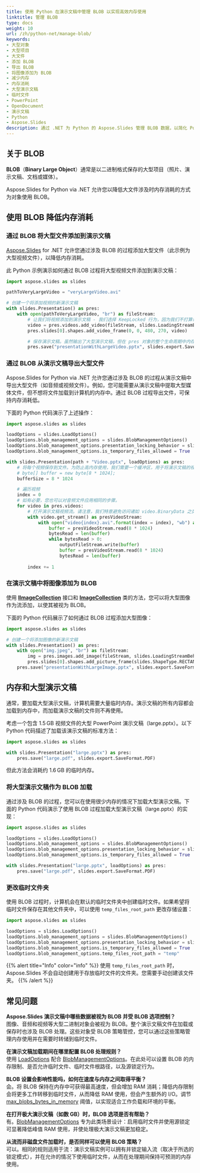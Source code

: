 ```yaml
---
title: 使用 Python 在演示文稿中管理 BLOB 以实现高效内存使用
linktitle: 管理 BLOB
type: docs
weight: 10
url: /zh/python-net/manage-blob/
keywords:
- 大型对象
- 大型项目
- 大文件
- 添加 BLOB
- 导出 BLOB
- 将图像添加为 BLOB
- 减少内存
- 内存消耗
- 大型演示文稿
- 临时文件
- PowerPoint
- OpenDocument
- 演示文稿
- Python
- Aspose.Slides
description: 通过 .NET 为 Python 的 Aspose.Slides 管理 BLOB 数据，以简化 PowerPoint 和 OpenDocument 文件操作，实现高效的演示文稿处理。
---
```


## **关于 BLOB**

**BLOB**（**Binary Large Object**）通常是以二进制格式保存的大型项目（照片、演示文稿、文档或媒体）。

Aspose.Slides for Python via .NET 允许您以降低大文件涉及时内存消耗的方式为对象使用 BLOB。

## **使用 BLOB 降低内存消耗**

### **通过 BLOB 将大型文件添加到演示文稿**

[Aspose.Slides](/slides/zh/python-net/) for .NET 允许您通过涉及 BLOB 的过程添加大型文件（此示例为大型视频文件），以降低内存消耗。

此 Python 示例演示如何通过 BLOB 过程将大型视频文件添加到演示文稿：

```py
import aspose.slides as slides

pathToVeryLargeVideo = "veryLargeVideo.avi"

# 创建一个将添加视频的新演示文稿
with slides.Presentation() as pres:
    with open(pathToVeryLargeVideo, "br") as fileStream:
        # 让我们将视频添加到演示文稿 - 我们选择 KeepLocked 行为，因为我们不打算访问 "veryLargeVideo.avi" 文件。
        video = pres.videos.add_video(fileStream, slides.LoadingStreamBehavior.KEEP_LOCKED)
        pres.slides[0].shapes.add_video_frame(0, 0, 480, 270, video)

        # 保存演示文稿。虽然输出了大型演示文稿，但在 pres 对象的整个生命周期中内存消耗保持低位
        pres.save("presentationWithLargeVideo.pptx", slides.export.SaveFormat.PPTX)
```

### **通过 BLOB 从演示文稿导出大型文件**
Aspose.Slides for Python via .NET 允许您通过涉及 BLOB 的过程从演示文稿中导出大型文件（如音频或视频文件）。例如，您可能需要从演示文稿中提取大型媒体文件，但不想将文件加载到计算机的内存中。通过 BLOB 过程导出文件，可保持内存消耗低。

下面的 Python 代码演示了上述操作：

```py
import aspose.slides as slides

loadOptions = slides.LoadOptions()
loadOptions.blob_management_options = slides.BlobManagementOptions()
loadOptions.blob_management_options.presentation_locking_behavior = slides.PresentationLockingBehavior.KEEP_LOCKED
loadOptions.blob_management_options.is_temporary_files_allowed = True

with slides.Presentation(path + "Video.pptx", loadOptions) as pres:
	# 将每个视频保存到文件。为防止高内存使用，我们需要一个缓冲区，用于将演示文稿的视频流的数据传输到新创建的视频文件流中。
	# byte[] buffer = new byte[8 * 1024];
    bufferSize = 8 * 1024

	# 遍历视频
    index = 0
    # 如有必要，您也可以对音频文件应用相同的步骤。
    for video in pres.videos:
		# 打开演示文稿视频流。请注意，我们特意避免访问诸如 video.BinaryData 之类的属性——因为该属性返回包含完整视频的字节数组，这会导致字节被加载到内存中。我们使用 video.GetStream，它将返回 Stream，并且 **不** 需要我们将整个视频加载到内存中。
        with video.get_stream() as presVideoStream:
            with open("video{index}.avi".format(index = index), "wb") as outputFileStream:
                buffer = presVideoStream.read(8 * 1024)
                bytesRead = len(buffer)
                while bytesRead > 0:
                    outputFileStream.write(buffer)
                    buffer = presVideoStream.read(8 * 1024)
                    bytesRead = len(buffer)
                    
        index += 1
```

### **在演示文稿中将图像添加为 BLOB**
使用 [**IImageCollection**](https://reference.aspose.com/slides/python-net/aspose.slides/iimagecollection/) 接口和 [**ImageCollection**](https://reference.aspose.com/slides/python-net/aspose.slides/imagecollection/) 类的方法，您可以将大型图像作为流添加，以使其被视为 BLOB。

下面的 Python 代码展示了如何通过 BLOB 过程添加大型图像：

```py
import aspose.slides as slides

# 创建一个将添加图像的新演示文稿
with slides.Presentation() as pres:
    with open("img.jpeg", "br") as fileStream:
        img = pres.images.add_image(fileStream, slides.LoadingStreamBehavior.KEEP_LOCKED)
        pres.slides[0].shapes.add_picture_frame(slides.ShapeType.RECTANGLE, 0, 0, 300, 200, img)
    pres.save("presentationWithLargeImage.pptx", slides.export.SaveFormat.PPTX)
```

## **内存和大型演示文稿**

通常，要加载大型演示文稿，计算机需要大量临时内存。演示文稿的所有内容都会加载到内存中，而加载演示文稿的文件则不再使用。

考虑一个包含 1.5 GB 视频文件的大型 PowerPoint 演示文稿（large.pptx）。以下 Python 代码描述了加载该演示文稿的标准方法：

```py
import aspose.slides as slides

with slides.Presentation("large.pptx") as pres:
	pres.save("large.pdf", slides.export.SaveFormat.PDF)
```

但此方法会消耗约 1.6 GB 的临时内存。

### **将大型演示文稿作为 BLOB 加载**

通过涉及 BLOB 的过程，您可以在使用很少内存的情况下加载大型演示文稿。下面的 Python 代码演示了使用 BLOB 过程加载大型演示文稿（large.pptx）的实现：

```py
import aspose.slides as slides

loadOptions = slides.LoadOptions()
loadOptions.blob_management_options = slides.BlobManagementOptions()
loadOptions.blob_management_options.presentation_locking_behavior = slides.PresentationLockingBehavior.KEEP_LOCKED
loadOptions.blob_management_options.is_temporary_files_allowed = True

with slides.Presentation("large.pptx", loadOptions) as pres:
	pres.save("large.pdf", slides.export.SaveFormat.PDF)
```

### **更改临时文件夹**

使用 BLOB 过程时，计算机会在默认的临时文件夹中创建临时文件。如果希望将临时文件保存在其他文件夹中，可以使用 `temp_files_root_path` 更改存储设置：

```py
import aspose.slides as slides

loadOptions = slides.LoadOptions()
loadOptions.blob_management_options = slides.BlobManagementOptions()
loadOptions.blob_management_options.presentation_locking_behavior = slides.PresentationLockingBehavior.KEEP_LOCKED
loadOptions.blob_management_options.is_temporary_files_allowed = True
loadOptions.blob_management_options.temp_files_root_path = "temp"
```

{{% alert title="Info" color="info" %}}
使用 `temp_files_root_path` 时，Aspose.Slides 不会自动创建用于存放临时文件的文件夹。您需要手动创建该文件夹。
{{% /alert %}}

## **常见问题**

**Aspose.Slides 演示文稿中哪些数据被视为 BLOB 并受 BLOB 选项控制？**  
图像、音频和视频等大型二进制对象会被视为 BLOB。整个演示文稿文件在加载或保存时也涉及 BLOB 处理。这些对象受 BLOB 策略管控，您可以通过这些策略管理内存使用并在需要时转储到临时文件。

**在演示文稿加载期间在哪里配置 BLOB 处理规则？**  
使用 [LoadOptions](https://reference.aspose.com/slides/python-net/aspose.slides/loadoptions/) 配合 [BlobManagementOptions](https://reference.aspose.com/slides/python-net/aspose.slides/blobmanagementoptions/)。在此处可以设置 BLOB 的内存限制、是否允许临时文件、临时文件根路径，以及源锁定行为。

**BLOB 设置会影响性能吗，如何在速度与内存之间取得平衡？**  
会。将 BLOB 保持在内存中可获得最高速度，但会增加 RAM 消耗；降低内存限制会将更多工作转移到临时文件，从而降低 RAM 使用，但会产生额外的 I/O。调节 [max_blobs_bytes_in_memory](https://reference.aspose.com/slides/python-net/aspose.slides/blobmanagementoptions/max_blobs_bytes_in_memory/) 阈值，以实现适合工作负载和环境的平衡。

**在打开极大演示文稿（如数 GB）时，BLOB 选项是否有帮助？**  
有。[BlobManagementOptions](https://reference.aspose.com/slides/python-net/aspose.slides/blobmanagementoptions/) 专为此类场景设计：启用临时文件并使用源锁定可显著降低峰值 RAM 使用，并使处理极大演示文稿更加稳定。

**从流而非磁盘文件加载时，是否同样可以使用 BLOB 策略？**  
可以。相同的规则适用于流：演示文稿实例可以拥有并锁定输入流（取决于所选的锁定模式），并在允许的情况下使用临时文件，从而在处理期间保持可预测的内存使用。